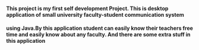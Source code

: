 #### This project is my first self development Project. This is desktop application of small university faculty-student communication system 
#### using Java.By this application student can easily know their teachers free time and easily know about any faculty. And there are some extra stuff in this application
